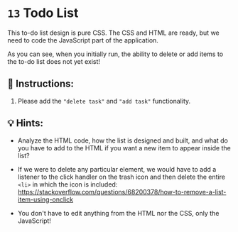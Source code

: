 # `13` Todo List

This to-do list design is pure CSS. The CSS and HTML are ready, but we need to code the JavaScript part of the application. 

As you can see, when you initially run, the ability to delete or add items to the to-do list does not yet exist!

## 📝 Instructions:

1. Please add the `"delete task"` and `"add task"` functionality.

## 💡 Hints:

+ Analyze the HTML code, how the list is designed and built, and what do you have to add to the HTML if you want a new item to appear inside the list?

+ If we were to delete any particular element, we would have to add a listener to the click handler on the trash icon and then delete the entire `<li>` in which the icon is included: https://stackoverflow.com/questions/68200378/how-to-remove-a-list-item-using-onclick

+ You don't have to edit anything from the HTML nor the CSS, only the JavaScript!
